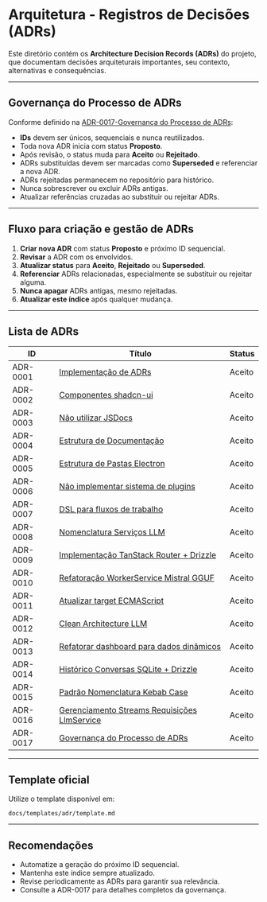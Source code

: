 # Arquitetura - Registros de Decisões (ADRs)

Este diretório contém os **Architecture Decision Records (ADRs)** do projeto, que documentam decisões arquiteturais importantes, seu contexto, alternativas e consequências.

---

## Governança do Processo de ADRs

Conforme definido na [ADR-0017-Governança do Processo de ADRs](./ADR-0017-Governanca-Processo-ADRs.md):

- **IDs** devem ser únicos, sequenciais e nunca reutilizados.
- Toda nova ADR inicia com status **Proposto**.
- Após revisão, o status muda para **Aceito** ou **Rejeitado**.
- ADRs substituídas devem ser marcadas como **Superseded** e referenciar a nova ADR.
- ADRs rejeitadas permanecem no repositório para histórico.
- Nunca sobrescrever ou excluir ADRs antigas.
- Atualizar referências cruzadas ao substituir ou rejeitar ADRs.

---

## Fluxo para criação e gestão de ADRs

1. **Criar nova ADR** com status **Proposto** e próximo ID sequencial.
2. **Revisar** a ADR com os envolvidos.
3. **Atualizar status** para **Aceito**, **Rejeitado** ou **Superseded**.
4. **Referenciar** ADRs relacionadas, especialmente se substituir ou rejeitar alguma.
5. **Nunca apagar** ADRs antigas, mesmo rejeitadas.
6. **Atualizar este índice** após qualquer mudança.

---

## Lista de ADRs

| ID       | Título                                                        | Status    |
|----------|---------------------------------------------------------------|-----------|
| ADR-0001 | [Implementação de ADRs](./ADR-0001-Implementacao-de-ADRs.md)  | Aceito    |
| ADR-0002 | [Componentes shadcn-ui](./ADR-0002-Componentes-shadcn-ui.md)  | Aceito    |
| ADR-0003 | [Não utilizar JSDocs](./ADR-0003-Nao-utilizar-JSDocs.md)      | Aceito    |
| ADR-0004 | [Estrutura de Documentação](./ADR-0004-Estrutura-de-Documentacao.md) | Aceito    |
| ADR-0005 | [Estrutura de Pastas Electron](./ADR-0005-Estrutura-de-Pastas-Electron.md) | Aceito    |
| ADR-0006 | [Não implementar sistema de plugins](./ADR-0006-Nao-implementar-sistema-de-plugins.md) | Aceito    |
| ADR-0007 | [DSL para fluxos de trabalho](./ADR-0007-DSL-para-fluxos-de-trabalho.md) | Aceito    |
| ADR-0008 | [Nomenclatura Serviços LLM](./ADR-0008-Nomenclatura-Servicos-LLM.md) | Aceito    |
| ADR-0009 | [Implementação TanStack Router + Drizzle](./ADR-0009-Implementacao-TanStack-Router-Drizzle.md) | Aceito    |
| ADR-0010 | [Refatoração WorkerService Mistral GGUF](./ADR-0010-Refatoracao-WorkerService-Mistral-GGUF.md) | Aceito    |
| ADR-0011 | [Atualizar target ECMAScript](./ADR-0011-Atualizar-target-ECMAScript.md) | Aceito    |
| ADR-0012 | [Clean Architecture LLM](./ADR-0012-Clean-Architecture-LLM.md) | Aceito    |
| ADR-0013 | [Refatorar dashboard para dados dinâmicos](./ADR-0013-Refatorar-dashboard-para-dados-dinamicos.md) | Aceito    |
| ADR-0014 | [Histórico Conversas SQLite + Drizzle](./ADR-0014-Historico-Conversas-SQLite-Drizzle.md) | Aceito    |
| ADR-0015 | [Padrão Nomenclatura Kebab Case](./ADR-0015-Padrao-Nomenclatura-Kebab-Case.md) | Aceito    |
| ADR-0016 | [Gerenciamento Streams Requisições LlmService](./ADR-0016-Gerenciamento-Streams-Requisicoes-LlmService.md) | Aceito    |
| ADR-0017 | [Governança do Processo de ADRs](./ADR-0017-Governanca-Processo-ADRs.md) | Aceito    |

---

## Template oficial

Utilize o template disponível em:

`docs/templates/adr/template.md`

---

## Recomendações

- Automatize a geração do próximo ID sequencial.
- Mantenha este índice sempre atualizado.
- Revise periodicamente as ADRs para garantir sua relevância.
- Consulte a ADR-0017 para detalhes completos da governança.